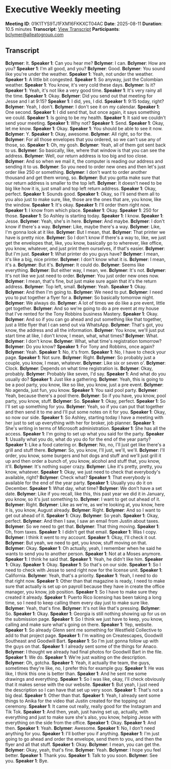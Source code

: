 # Executive Weekly meeting
**Meeting ID**: 01K1TYS9TJ1FXM16FKKXCT04AC
**Date**: 2025-08-11
**Duration**: 10.5 minutes
**Transcript**: [View Transcript](https://app.fireflies.ai/view/01K1TYS9TJ1FXM16FKKXCT04AC)
**Participants**: bclymer@alleatogroup.com

## Transcript
**Bclymer**: It.
**Speaker 1**: Can you hear me?
**Bclymer**: I can.
**Bclymer**: How are you?
**Speaker 1**: I'm all good, and you?
**Bclymer**: Good.
**Bclymer**: You sound like you're under the weather.
**Speaker 1**: Yeah, not under the weather.
**Speaker 1**: A little bit congested.
**Speaker 1**: So anyway, just the Colombian weather.
**Speaker 1**: You know, it's very cold these days.
**Bclymer**: Is it?
**Speaker 1**: Yeah, it's not like a very good time.
**Speaker 1**: It's very rainy all the time.
**Speaker 1**: Okay.
**Bclymer**: Did you send out that meeting for Jesse and I at 9:15?
**Speaker 1**: I did, yes, I did.
**Speaker 1**: 9:15 today, right?
**Bclymer**: Yeah, I don't.
**Bclymer**: I don't see it on my calendar.
**Speaker 1**: One second.
**Speaker 1**: I did send that, but once again, it says something we could.
**Speaker 1**: Is going to be my health.
**Speaker 1**: It said we couldn't send your meeting.
**Speaker 1**: Why not?
**Speaker 1**: Send.
**Speaker 1**: Okay, let me know.
**Speaker 1**: Okay.
**Speaker 1**: You should be able to see it now.
**Bclymer**: Y.
**Speaker 1**: Okay, awesome.
**Bclymer**: All right, so for the.
**Bclymer**: For all those envelopes that you ordered, so we can't use any of those, so.
**Speaker 1**: Oh, my gosh.
**Bclymer**: Yeah, all of them got sent back to us.
**Bclymer**: So basically, like, where that window is that you can see the address.
**Bclymer**: Well, our return address is too big and too close.
**Bclymer**: And so when we mail it, the computer is reading our address and sending it to us.
**Bclymer**: So you need to order new ones and then let's just order like 250 or something.
**Bclymer**: I don't want to order another thousand and get them wrong, so.
**Bclymer**: But you gotta make sure that our return address is smaller to the top left.
**Bclymer**: It doesn't need to be big like how it is, just small and top left return address.
**Speaker 1**: Okay, perfect.
**Speaker 1**: Sounds good.
**Speaker 1**: Okay, so I'll send them all to you also just to make sure, like, those are the ones that are, you know, like the window.
**Speaker 1**: It's okay.
**Speaker 1**: I'll order them right now.
**Speaker 1**: I know from which place.
**Speaker 1**: Okay.
**Speaker 1**: 250 for those.
**Speaker 1**: So Ashley is starting today.
**Speaker 1**: I know.
**Speaker 1**: Jesse.
**Bclymer**: Yeah, she's in here.
**Bclymer**: And maybe.
**Bclymer**: I don't know if there's a way.
**Bclymer**: Like, maybe there's a way.
**Bclymer**: Like, I'm gonna look at it like.
**Bclymer**: But I mean, that.
**Bclymer**: That printer we have is pretty nice.
**Bclymer**: So I don't know if there's a way to, like, we just get the envelopes that, like, you know, basically go to wherever, like office, you know, whatever, and just print them ourselves, if that's easier.
**Bclymer**: But I'm just.
**Speaker 1**: What printer do you guys have?
**Bclymer**: I mean, it's like a big, nice printer.
**Bclymer**: I don't know what it is.
**Bclymer**: I mean, it's a.
**Bclymer**: But it's.
**Bclymer**: It could do.
**Bclymer**: Seems like everything.
**Bclymer**: But either way, I mean, we.
**Bclymer**: It's not.
**Bclymer**: It's not like we just need to order.
**Bclymer**: You just order new ones now.
**Bclymer**: I mean, that's fine, but just make sure again that it's the return address.
**Bclymer**: Top left, small.
**Bclymer**: Yeah.
**Speaker 1**: Okay.
**Bclymer**: And then I'm going to.
**Bclymer**: We need to put.
**Bclymer**: I need you to put together a flyer for a.
**Bclymer**: So basically tomorrow night.
**Bclymer**: We always do.
**Bclymer**: A lot of times we do like a pre event, little get together.
**Bclymer**: And so we're going to do a pre event at my house that I've rented for the Tony Robbins business Mastery.
**Speaker 1**: Okay.
**Bclymer**: And so if you can go ahead and put something like that together, just a little flyer that I can send out via WhatsApp.
**Bclymer**: That's got, you know, the address and all the information.
**Bclymer**: You know, we'll just put start time at like, I don't know, I mean, what, what times?
**Bclymer**: What.
**Bclymer**: I don't know.
**Bclymer**: What, what time's registration tomorrow?
**Bclymer**: Do you know?
**Speaker 1**: For Tony and Robbins, once again?
**Bclymer**: Yeah.
**Speaker 1**: No, it's from.
**Speaker 1**: No, I have to check your page.
**Speaker 1**: Not sure.
**Bclymer**: Right.
**Bclymer**: So probably just a couple, you know, I mean, whatever.
**Bclymer**: Like six or seven o'.
**Bclymer**: Clock.
**Bclymer**: Depends on what time registration is.
**Bclymer**: Okay, probably.
**Bclymer**: Probably like seven, I'd say.
**Speaker 1**: And what do you usually do?
**Speaker 1**: Just like a gathering.
**Bclymer**: Yeah, this is going to be a pool party, you know, like so like, you know, just a pre event.
**Bclymer**: No agenda, just fun, you know.
**Speaker 1**: You said pool party.
**Bclymer**: Yeah, because there's a pool there.
**Bclymer**: So if you have, you know, pool party, you know, stuff.
**Bclymer**: So.
**Speaker 1**: Okay, perfect.
**Speaker 1**: So I'll set up something for you.
**Bclymer**: Yeah, so if you can put that together and then send it to me and I'll put some notes on it for you.
**Speaker 1**: Okay, so now our side.
**Speaker 1**: So Ashley, starting today I have a meeting with her just to set up everything with her for broker, job planner.
**Speaker 1**: She's writing in terms of Microsoft administration.
**Speaker 1**: She has all the access.
**Speaker 1**: I'm going to set up what you said for the party.
**Speaker 1**: Usually what you do, what do you do for the end of the year party?
**Speaker 1**: Like a food catering or.
**Bclymer**: No, no, I'll just get like there's a grill and stuff there.
**Bclymer**: So, you know, I'll just, we'll, we'll.
**Bclymer**: I'll order, you know, some burgers and hot dogs and stuff and we'll just grill it up and then order a bunch of, you know, alcohol and stuff that, you know, it'll.
**Bclymer**: It's nothing super crazy.
**Bclymer**: Like it's pretty, pretty, you know, whatever.
**Speaker 1**: Okay, we just need to check that everybody's available, right?
**Bclymer**: Check what?
**Speaker 1**: That everybody is available for the end of the year party.
**Speaker 1**: Usually you do it on December.
**Speaker 1**: What day, what time?
**Bclymer**: We don't have a set date.
**Bclymer**: Like if you recall, like this, this past year we did it in January, you know, so it's just something to.
**Bclymer**: I want to get out ahead of it.
**Bclymer**: Right.
**Bclymer**: Like as we're, as we're looking at, you know, here it is, you know, August already.
**Bclymer**: Right.
**Bclymer**: And so I want to get out ahead of it.
**Speaker 1**: Okay.
**Bclymer**: So yeah.
**Speaker 1**: Okay, perfect.
**Bclymer**: And then I saw, I saw an email from Justin about taxes.
**Bclymer**: So we need to get that.
**Bclymer**: That thing moving.
**Speaker 1**: Oh, from taxes.
**Speaker 1**: I didn't get that email.
**Speaker 1**: Was I copy.
**Bclymer**: I think it went to my account.
**Speaker 1**: Okay, I'll check it out.
**Bclymer**: But yeah, we need to get, you know, stuff moving on that.
**Bclymer**: Okay.
**Speaker 1**: Oh actually, yeah, I remember when he said he wants to send you to another person.
**Speaker 1**: Not at a Moses anymore.
**Speaker 1**: I think he said that.
**Speaker 1**: Yeah, he didn't like him.
**Speaker 1**: Okay.
**Speaker 1**: Okay.
**Speaker 1**: So that's on our side.
**Speaker 1**: So I need to check with Jesse to send right now for the license unit.
**Speaker 1**: California.
**Bclymer**: Yeah, that's a priority.
**Speaker 1**: Yeah, I need to do that right now.
**Speaker 1**: Other than that magazine is ready, I need to make sure that actually is set up on payroll because they have in create the office manager, you know, job position.
**Speaker 1**: So I have to make sure they created it already.
**Speaker 1**: Puerto Rico licensing has been taking a long time, so I need to keep calling them every day just to make sure like.
**Bclymer**: Yeah, that's fine.
**Bclymer**: It's not like that's pressing.
**Bclymer**: So.
**Speaker 1**: Okay.
**Speaker 1**: Georgia is still nothing showing up for us on the submission page.
**Speaker 1**: So I think we just have to keep, you know, calling and make sure what's going on there.
**Speaker 1**: Yep, website.
**Speaker 1**: So already Glenn sent me something for Westfield Collective to add to that project page.
**Speaker 1**: I'm waiting on Createscapes, Goodwill Southeast and Goodwill Bart.
**Speaker 1**: So I'm just gonna follow up with the guys on that.
**Speaker 1**: I already sent some of the things for Anaco.
**Bclymer**: I thought we already had final photos for Goodwill Bart in the file.
**Speaker 1**: We do.
**Speaker 1**: We're just waiting on the description.
**Bclymer**: Oh, gotcha.
**Speaker 1**: Yeah, it actually the team, the guys, sometimes they're like, no, I prefer this for example guy.
**Speaker 1**: He was like, I think this one is better than.
**Speaker 1**: And he sent me some drawings and everything.
**Speaker 1**: So I was like, okay, I'll check obviously that it makes sense with the our website.
**Speaker 1**: But yeah, I just need the description so I can have that set up very soon.
**Speaker 1**: That's not a big deal.
**Speaker 1**: Other than that.
**Speaker 1**: Yeah, I already sent some things to Anika for the video that Justin created for the topping out ceremony.
**Speaker 1**: It came out really, really good for the Instagram and Tik Tok.
**Speaker 1**: And then, yeah, just having set up, actually, with everything and just to make sure she's also, you know, helping Jesse with everything on the side from the office.
**Speaker 1**: Okay.
**Speaker 1**: And then.
**Speaker 1**: Yeah.
**Bclymer**: Awesome.
**Speaker 1**: No, I don't need anything for you.
**Speaker 1**: I'll bother you if anything.
**Speaker 1**: I'm just going to go ahead and order the envelope, send them to you, and then the flyer and all that stuff.
**Speaker 1**: Okay.
**Bclymer**: I mean, you can get the.
**Bclymer**: Okay, yeah, that's fine.
**Bclymer**: Yeah.
**Bclymer**: I hope you feel better.
**Speaker 1**: Thank you.
**Speaker 1**: Talk to you soon.
**Bclymer**: See you.
**Speaker 1**: Bye.